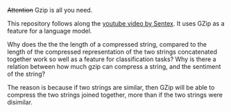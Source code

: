 ~~Attention~~ Gzip is all you need.

This repository follows along the [youtube video by Sentex](https://www.youtube.com/watch?v=jkdWzvMOPuo). It uses GZip as a feature for a language model.

Why does the the the length of a compressed string, compared to the length of the compressed representation of the two strings concatenated together work so
well as a feature for classification tasks? Why is there a relation between how much gzip can compress a string, and the sentiment of the string?

The reason is because if two strings are similar, then GZip will be able to compress the two strings joined together, more than if the two strings were disimilar. 
